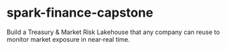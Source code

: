 # spark-finance-capstone

Build a Treasury &amp; Market Risk Lakehouse that any company can reuse to monitor market exposure in near‑real time.
